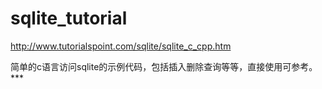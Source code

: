 # sqlite_tutorial
http://www.tutorialspoint.com/sqlite/sqlite_c_cpp.htm

简单的c语言访问sqlite的示例代码，包括插入删除查询等等，直接使用可参考。***
